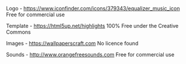 Logo - https://www.iconfinder.com/icons/379343/equalizer_music_icon
Free for commercial use

Template - https://html5up.net/highlights
100% Free under the Creative Commons

Images - https://wallpaperscraft.com
No licence found

Sounds - http://www.orangefreesounds.com
Free for commercial use